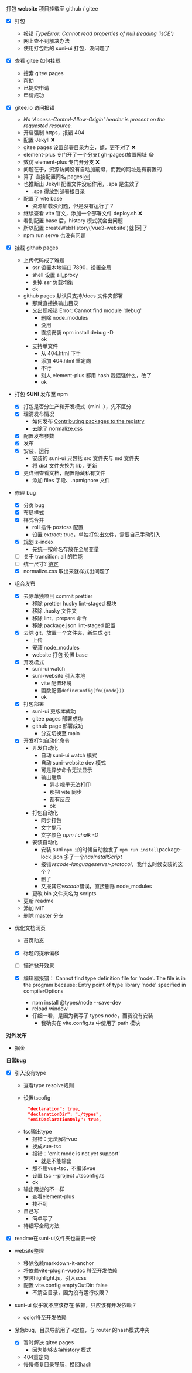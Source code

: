 打包 **website** 项目挂载至 github / gitee

- [x] 打包
  - 报错 _TypeError: Cannot read properties of null (reading 'isCE')_
  - 网上查不到解决办法
  - 使用打包后的 suni-ui 打包，没问题了
- [x] 查看 gitee 如何挂载
  - 搜索 gitee pages
  - [帮助](https://gitee.com/help/articles/4136#article-header3)
  - 已提交申请
  - 申请成功
- [x] gitee.io 访问报错
  - _No 'Access-Control-Allow-Origin' header is present on the requested resource._
  - 开启强制 https，报错 404
  - 配置 Jekyll ❌
  - gitee pages 设置部署目录为空，额，更不对了 ❌
  - element-plus 专门开了一个分支( gh-pages)放置网址 😂
  - 效仿 element-plus 专门开分支 ❌
  - 问题在于，资源访问没有自动加前缀，而我的网址是有前置的
  - 算了 直接配置同名 pages :ok:
  - 也推断出 Jekyll 配置文件没起作用，.spa 是生效了
    - .spa 得放到部署根目录
  - 配置了 vite base
    - 资源加载没问题，但是没有运行了？
  - 继续查看 vite 官文，添加一个部署文件 deploy.sh ❌
  - 看到配置 base 后，history 模式就会出问题
  - 所以配置 createWebHistory('vue3-website')就 :ok: 了
  - npm run serve 也没有问题
- [x] 挂载 github pages

  - 上传代码成了难题
    - ssr 设置本地端口 7890，设置全局
    - shell 设置 all_proxy
    - 关掉 ssr 负载均衡
    - ok
  - github pages 默认只支持/docs 文件夹部署
    - 那就直接换输出目录
    - 又出现报错 Error: Cannot find module 'debug'
      - 删除 node_modules
      - 没用
      - 直接安装 npm install debug -D
      - ok
    - 支持单文件
      - 从 404.html 下手
      - 添加 404.html 重定向
      - 不行
      - 别人 element-plus 都用 hash 我倔强什么，改了
      - ok

- 打包 **SUNI** 发布至 npm
  - [x] 打包是否分生产和开发模式（mini..），先不区分
  - [x] 理清发布情况
    - 如何发布 [Contributing packages to the registry](https://docs.npmjs.com/packages-and-modules/contributing-packages-to-the-registry)
    - 去除了 normalize.css
  - [x] 配置发布参数
  - [x] 发布
  - [x] 安装、运行
    - 安装的 suni-ui 只包括 src 文件夹与 md 文件夹
    - 将 dist 文件夹换为 lib，更新
  - [x] 更详细查看文档，配置隐藏私有文件
    - 添加 files 字段、.npmignore 文件
- 修理 bug
  - [x] 分页 bug
  - [x] 布局样式
  - [x] 样式合并
    - roll 插件 postcss 配置
    - 设置 extract: true，单独打包出文件，需要自己手动引入
  - [x] 规划 z-index
    - 先统一按命名存放在全局变量
  - [ ] 关于 transition: all 的性能
  - [ ] 统一尺寸? <u>待定</u>
  - [x] normalize.css 取出来就样式出问题了
- 组合发布
  - [x] 去除单独项目 commit prettier
    - 移除 prettier husky lint-staged 模块
    - 移除 .husky 文件夹
    - 移除 lint、prepare 命令
    - 移除 package.json lint-staged 配置
  - [x] 去除 git，放置一个文件夹，新生成 git
    - 上传
    - 安装 node_modules
    - website 打包 设置 base
  - [x] 开发模式
    - suni-ui watch
    - suni-website 引入本地
      - vite 配置环境
      - 函数配置`defineConfig(fn({mode}))`
      - ok
  - [x] 打包部署
    - suni-ui 更版本成功
    - gitee pages 部署成功
    - github page 部署成功
      - 分支切换至 main
  - [x] 开发打包自动化命令
    - 开发自动化
      - 自动 suni-ui watch 模式
      - 自动 suni-website dev 模式
      - 可是异步命令无法显示
      - 输出继承
        - 异步视乎无法打印
        - 那把 vite 同步
        - 都有反应
        - ok
    - 打包自动化
      - 同步打包
      - 文字提示
      - 文字颜色 _npm i chalk -D_
    - 安装自动化
      - 安装 suni `npm i`的时候自动触发了 `npm run install`package-lock.json 多了一个*hasInstallScript*
      - 报错*vscode-languageserver-protocol*，我什么时候安装的这个？
      - 删了
      - 又报其它*vscode*错误，直接删除 node_modules
    - 更改 bin 文件夹名为 scripts
  - 更新 readme
  - 添加 MIT
  - 删除 master 分支
- 优化文档网页

  - 首页动态

  - [x] 标题的提示偏移

  - [ ] 描述掀开效果

  - [x] 编辑器报错：
        Cannot find type definition file for 'node'.
        The file is in the program because:
        Entry point of type library 'node' specified in compilerOptions
    - npm install @types/node --save-dev
    - reload window
    - 仔细一看，是因为我写了 types node，而我没有安装
      - 我确实在 vite.config.ts 中使用了 path 模块

**对外发布**

- 掘金



**日常bug**

* [x] 引入没有type
  * 查看type resolve规则

  * 设置tscofig
   ```json
    	"declaration": true,
    	"declarationDir": "./types",
    	"emitDeclarationOnly": true,
   ```

  * tsc输出type
    * 报错：无法解析vue
    * 换成vue-tsc
    * 报错：'emit mode is not yet support'
      * 就是不能输出
    * 那不用vue-tsc，不编译vue
    * 设置 tsc --project ./tsconfig.ts
    * ok
  * 输出跟想的不一样
    * 查看element-plus
    * 找不到
  * 自己写
    * 简单写了
  * 待细写全局方法

* [x] readme在suni-ui文件夹也需要一份

* website整理

  * 移除依赖markdown-it-anchor
  * 将依赖vite-plugin-vuedoc 移至开发依赖
  * 安装highlight.js，引入scss
  * 配置 vite.config emptyOutDir: false
    * 不清空目录，因为没有运行权限？

* suni-ui 似乎就不应该存在 依赖，只应该有开发依赖？
  * color移至开发依赖
  
* 紧急bug，目录导航用了 `#`定位，与 router 的hash模式冲突

  * [x] 暂时解决 gitee pages
    * 因为能够支持history 模式
  * 404重定向
  * 慢慢修复目录导航，换回hash
